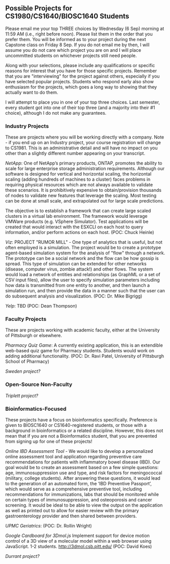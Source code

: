 ## Possible Projects for CS1980/CS1640/BIOSC1640 Students

Please email me your top THREE choices by Wednesday (6 Sep) morning at 11:59 AM (i.e., right before noon).  Please list them in the order that you prefer them.  You will be informed as to your project during the next Capstone class on Friday 8 Sep.  If you do not email me by then, I will assume you do not care which project you are on and I will place uncommitted students on whichever projects still need people.

Along with your selections, please include any qualifications or specific reasons for interest that you have for those specific projects.   Remember that you are "interviewing" for the project against others, especially if you have selected popular projects.   Students who respond early also show enthusiasm for the projects, which goes a long way to showing that they actually want to do them.

I will attempt to place you in one of your top three choices.  Last semester, every student got into one of their top three (and a majority into their #1 choice), although I do not make any guarantees.

### Industry Projects

These are projects where you will be working directly with a company.  Note - if you end up on an Industry project, your course registration will change to CS1981.  This is an administrative detail and will have no impact on you other than a slightly different number appearing on your transcript.

_NetApp_: One of NetApp’s primary products, ONTAP, promotes the ability to scale for large enterprise storage administration requirements.   Although our software is designed for vertical and horizontal scaling, the horizontal scaling (adding hundreds of machines to a cluster) faces problems in requiring physical resources which are not always available to validate these scenarios.    It is prohibitively expensive to obtain/provision thousands of nodes to validate new features that leverage the scaling.   Most testing can be done at small scale, and extrapolated out for large scale predictions.  
 
The objective is to establish a framework that can create large scaled clusters in a virtual lab environment.  The framework would leverage VMWare products (e.g. VSphere Simulator).  Test applications will be created that would interact with the ESXCLI on each host to query information, and/or perform actions on each host. (POC: Chuck Heinle)

_Viz_: PROJECT "RUMOR MILL" - One type of analytics that is useful, but not often employed is a simulation.  The project would be to create a prototype agent-based simulation system for the analysis of "flow" through a network.  The prototype can be a social network and the flow can be how gossip is spread.  This type of simulation can be extended for other networks (disease, computer virus, zombie attack!) and other flows.  The system would load a network of entities and relationships (as GraphML or a set of CSV input files), allow the user to specify simulation parameters including how data is transmitted from one entity to another, and then launch a simulation run, and then provide the data in a manner such that the user can do subsequent analysis and visualization. (POC: Dr. Mike Bigrigg)

_Yelp_: TBD (POC: Dean Thompson)

### Faculty Projects

These are projects working with academic faculty, either at the University of Pittsburgh or elsewhere.

_Pharmacy Quiz Game_: A currently existing application, this is an extendible web-based quiz game for Pharmacy students.  Students would work on adding additional functionality. (POC: Dr. Ravi Patel, University of Pittsburgh School of Pharmacy)

_Sweden project?_

### Open-Source Non-Faculty

_Triplett project?_

### Bioinformatics-Focused

These projects have a focus on bioinformatics specifically.  Preference is given to BIOSC1640 or CS1640-registered students, or those with a background in bioinformatics or a related discipline.  However, this does not mean that if you are not a Bioinformatics student, that you are prevented from signing up for one of these projects!

_Online IBD Assessment Tool_ - We would like to develop a personalized online assessment tool and application regarding preventive care recommendations for patients with inflammatory bowel disease (IBD). Our goal would be to create an assessment based on a few simple questions: age, immunosuppression use and type, and risk factors for meningococcal (military, college students). After answering these questions, it would lead to the generation of an automated form, the ‘IBD Preventive Passport’, which would serve as a comprehensive preventive tool, including recommendations for immunizations, labs that should be monitored while on certain types of immunosuppression, and osteoporosis and cancer screening. It would be ideal to be able to view the output on the application as well as printed out to allow for easier review with the primary gastroenterology provider and then shared between providers.

_UPMC Geriatrics_: (POC: Dr. Rollin Wright)

_Google Cardboard for 3Dmol.js_ Implement support for device motion control of a 3D view of a molecular model within a web browser using JavaScript.  1-2 students. http://3dmol.csb.pitt.edu/ (POC: David Koes)

_Durrant project?_
